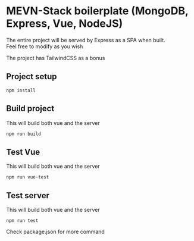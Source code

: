 # MEVN-Stack boilerplate (MongoDB, Express, Vue, NodeJS)

The entire project will be served by Express as a SPA when built.  
Feel free to modify as you wish  

The project has TailwindCSS as a bonus

## Project setup
```
npm install
```

## Build project
This will build both vue and the server
```
npm run build
```

## Test Vue
This will build both vue and the server
```
npm run vue-test
```

## Test server
This will build both vue and the server
```
npm run test
```

Check package.json for more command 